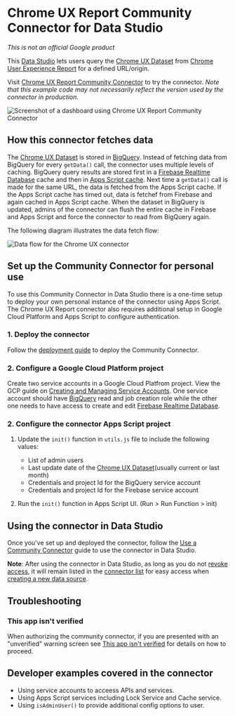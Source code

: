 # Chrome UX Report Community Connector for Data Studio

*This is not an official Google product*

This [Data Studio][Community Connector] lets users query the [Chrome UX Dataset]
from [Chrome User Experience Report] for a defined URL/origin.

Visit [Chrome UX Report Community Connector] to try the connector. *Note that this example code may not necessarily reflect the version used by the connector in production.*

![Screenshot of a dashboard using Chrome UX Report Community Connector][screenshot]

## How this connector fetches data

The [Chrome UX Dataset] is stored in [BigQuery]. Instead of fetching data from
BigQuery for every `getData()` call, the connector uses multiple levels of
caching. BigQuery query results are stored first in a
[Firebase Realtime Database] cache and then in [Apps Script cache]. Next time a
`getData()` call is made for the same URL, the data is fetched from the Apps
Script cache. If the Apps Script cache has timed out, data is fetchef from
Firebase and again cached in Apps Script cache. When the dataset in BigQuery is
updated, admins of the connector can flush the entire cache in Firebase and Apps
Script and force the connector to read from BigQuery again.

The following diagram illustrates the data fetch flow:

![Data flow for the Chrome UX connector][data flow]

## Set up the Community Connector for personal use

To use this Community Connector in Data Studio there is a one-time setup to
deploy your own personal instance of the connector using Apps Script. The Chrome
UX Report connector also requires additional setup in Google Cloud Platform and
Apps Script to configure authentication.

### 1. Deploy the connector

Follow the [deployment guide] to deploy the Community Connector.

### 2. Configure a Google Cloud Platform project

Create two service accounts in a Google Cloud Platfrom project. View the GCP
guide on [Creating and Managing Service Accounts]. One service account should
have [BigQuery] read and job creation role while the other one needs to have
access to create and edit [Firebase Realtime Database].

### 2. Configure the connector Apps Script project

1.  Update the `init()` function in `utils.js` file to include the following
    values:

    -   List of admin users
    -   Last update date of the
        [Chrome UX Dataset](usually current or last month)
    -   Credentials and project Id for the BigQuery service account
    -   Credentials and project Id for the Firebase service account

1.  Run the `init()` function in Apps Script UI. (Run > Run Function > init)

## Using the connector in Data Studio

Once you've set up and deployed the connector, follow the
[Use a Community Connector] guide to use the connector in Data Studio.

**Note**: After using the connector in Data Studio, as long as you do not
[revoke access], it will remain listed in the [connector list] for easy access
when [creating a new data source].

## Troubleshooting

### This app isn't verified

When authorizing the community connector, if you are presented with an
"unverified" warning screen see [This app isn't verified] for details on how to
proceed.

## Developer examples covered in the connector

-   Using service accounts to acceess APIs and services.
-   Using Apps Script services including Lock Service and Cache service.
-   Using `isAdminUser()` to provide additional config options to user.

[Data Studio]: https://datastudio.google.com
[Community Connector]: https://developers.google.com/datastudio/connector
[Chrome UX Dataset]: https://bigquery.cloud.google.com/dataset/chrome-ux-report:all
[Chrome User Experience Report]: https://developers.google.com/web/tools/chrome-user-experience-report/
[screenshot]: ./screenshot.png
[data flow]: ./chrome-ux-connector-data-flow.png
[Chrome UX Report Community Connector]: https://g.co/chromeuxdash
[BigQuery]: https://bigquery.cloud.google.com
[Firebase Realtime Database]: https://firebase.google.com/docs/database/
[Apps Script cache]: https://developers.google.com/apps-script/reference/cache/
[deployment guide]: ../deploy.md
[Creating and Managing Service Accounts]: https://cloud.google.com/iam/docs/creating-managing-service-accounts
[Use a Community Connector]: https://developers.google.com/datastudio/connector/use
[revoke access]: https://support.google.com/datastudio/answer/9053467
[connector list]: https://datastudio.google.com/c/datasources/create
[creating a new data source]: https://support.google.com/datastudio/answer/6300774
[This app isn't verified]: ../verification.md
